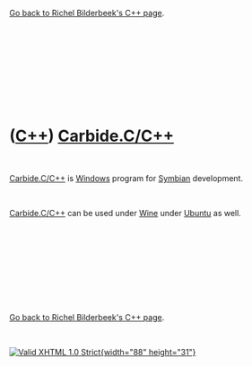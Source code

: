 

[Go back to Richel Bilderbeek's C++ page](Cpp.htm).

 

 

 

 

 

([C++](Cpp.htm)) [Carbide.C/C++](CppCarbideCpp.htm)
===================================================

 

[Carbide.C/C++](CppCarbideCpp.htm) is [Windows](CppWindows.htm) program
for [Symbian](CppSymbian.htm) development.

 

[Carbide.C/C++](CppCarbideCpp.htm) can be used under [Wine](CppWine.htm)
under [Ubuntu](CppUbuntu.htm) as well.

 

 

 

 

 

[Go back to Richel Bilderbeek's C++ page](Cpp.htm).



 

[![Valid XHTML 1.0 Strict](valid-xhtml10.png){width="88"
height="31"}](http://validator.w3.org/check?uri=referer)
